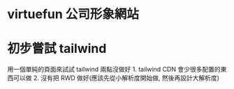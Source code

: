 # virtuefun 公司形象網站
# 初步嘗試 tailwind
用一個單純的頁面來試試 tailwind
兩點沒做好
    1. tailwind CDN 會少很多配置的東西可以做
    2. 沒有把 RWD 做好(應該先從小解析度開始做, 然後再設計大解析度)
